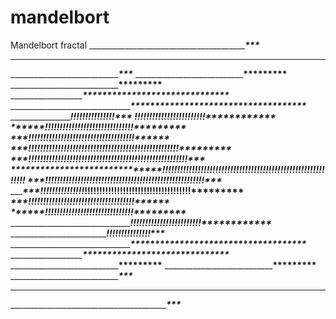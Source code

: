# mandelbort
Mandelbort fractal
______________________________________________________________________________***_______________________________________
________________________________________________________________________________________________________________________
________________________________________________________________________***_____________________________________________
_____________________________________________________________________*********__________________________________________
_____________________________________________________________________*********__________________________________________
______________________________________________________******___************************_________________________________
_________________________________________________________************************************___________________________
______________________________________________________*********!!!!!!!!!!!!!!!************______________________________
______________________________________________________***!!!!!!!!!!!!!!!!!!!!!!!!************___***_____________________
_________________________________***___***_________***!!!!!!!!!!!!!!!!!!!!!!!!!!!!!!************________________________
_________________________________******!!!***______***!!!!!!!!!!!!!!!!!!!!!!!!!!!!!!!!!*********________________________
______________________________***!!!!!!!!!!!!!!!___!!!!!!!!!!!!!!!!!!!!!!!!!!!!!!!!!!!!*********________________________
________________________***___***!!!!!!!!!!!!!!!***!!!!!!!!!!!!!!!!!!!!!!!!!!!!!!!!!!!!!!!***___________________________
******************************!!!!!!!!!!!!!!!!!!!!!!!!!!!!!!!!!!!!!!!!!!!!!!!!!!!!!!!!!!!!______________________________
________________________***___***!!!!!!!!!!!!!!!***!!!!!!!!!!!!!!!!!!!!!!!!!!!!!!!!!!!!!!!***___________________________
______________________________***!!!!!!!!!!!!!!!___!!!!!!!!!!!!!!!!!!!!!!!!!!!!!!!!!!!!*********________________________
_________________________________******!!!***______***!!!!!!!!!!!!!!!!!!!!!!!!!!!!!!!!!*********________________________
_________________________________***___***_________***!!!!!!!!!!!!!!!!!!!!!!!!!!!!!!************________________________
______________________________________________________***!!!!!!!!!!!!!!!!!!!!!!!!************___***_____________________
______________________________________________________*********!!!!!!!!!!!!!!!************______________________________
_________________________________________________________************************************___________________________
______________________________________________________******___************************_________________________________
_____________________________________________________________________*********__________________________________________
_____________________________________________________________________*********__________________________________________
________________________________________________________________________***_____________________________________________
________________________________________________________________________________________________________________________
______________________________________________________________________________***_______________________________________

